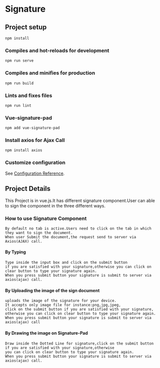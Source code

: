 # Signature

## Project setup
```
npm install
```

### Compiles and hot-reloads for development
```
npm run serve
```

### Compiles and minifies for production
```
npm run build
```

### Lints and fixes files
```
npm run lint
```
### Vue-signature-pad
```
npm add vue-signature-pad
```
### Install axios for Ajax Call
```
npm install axios
```
### Customize configuration
See [Configuration Reference](https://cli.vuejs.org/config/).
## Project Details
This Project is in vue.js.It has different signature component.User can able to sign the component in the three different ways.

### How to use Signature Component
```
By default no tab is active.Users need to click on the tab in which they want to sign the document.
When user Submit the document,the request send to server via Axios(AJAX) call.
```
#### By Typing
```
Type inside the input box and click on the submit button 
if you are satisfied with your signature,otherwise you can click on 
clear button to type your signature again.
When you press submit button your signature is submit to server via axios(ajax) call. 
```
#### By Uploading the image of the sign document
```
uploads the image of the signature for your device.
It accepts only image file for instance:png,jpg,jpeg,
click on the submit button if you are satisfied with your signature,
otherwise you can click on clear button to type your signature again.
When you press submit button your signature is submit to server via axios(ajax) call
```
#### By Drawing the image on Signature-Pad
```
Draw inside the Dotted Line for signature,click on the submit button 
if you are satisfied with your signature,otherwise
you can click on clear button to type your signature again.
When you press submit button your signature is submit to server via axios(ajax) call.
```


